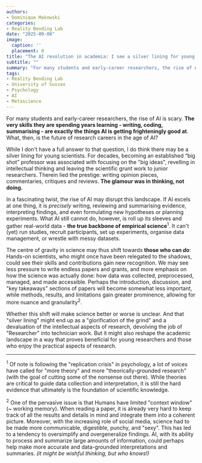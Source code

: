 ```yaml
---
authors:
- Dominique Makowski
categories:
- Reality Bending Lab
date: "2025-09-08"
image:
  caption: ''
  placement: 0
title: "The AI revolution in academia: I see a silver lining for young scientists!"
subtitle: ""
summary: "For many students and early-career researchers, the rise of AI is scary. What's the future of research careers in the age of AI?"
tags:
- Reality Bending Lab
- University of Sussex
- Psychology
- AI
- Metascience
---
```


For many students and early-career researchers, the rise of AI is scary. **The very skills they are spending years learning - writing, coding, summarising - are exactly the things AI is getting frighteningly good at**. What, then, is the future of research careers in the age of AI?

While I don't have a full answer to that question, I do think there may be a silver lining for young scientists.
For decades, becoming an established “big shot” professor was associated with focusing on the "big ideas", revelling in intellectual thinking and leaving the scientific grunt work to junior researchers.
Therein lied the prestige: writing opinion pieces, commentaries, critiques and reviews. **The glamour was in thinking, not doing.**

In a fascinating twist, the rise of AI may disrupt this landscape. If AI excels at one thing, it is *precisely* writing, reviewing and summarising evidence, interpreting findings, and even formulating new hypotheses or planning experiments.
What AI still cannot do, however, is roll up its sleeves and gather real-world data - **the true backbone of empirical science**<sup>1</sup>. It can't (yet) run studies, recruit participants, set up experiments, organise data management, or wrestle with messy datasets.


The centre of gravity in science may thus shift towards **those who can *do***: Hands-on scientists, who might once have been relegated to the shadows, could see their skills and contributions gain new recognition.
We may see less pressure to write endless papers and grants, and more emphasis on how the science was actually done: how data was collected, preprocessed, managed, and made accessible.
Perhaps the introduction, discussion, and "key takeaways" sections of papers will become somewhat less important, while methods, results, and limitations gain greater prominence, allowing for more nuance and granularity<sup>2</sup>.

Whether this shift will make science better or worse is unclear. And that "silver lining" might end up as a "glorification of the grind" and a devaluation of the intellectual aspects of research, devolving the job of "Researcher" into technician work.
But it might also reshape the academic landscape in a way that proves beneficial for young researchers and those who enjoy the practical aspects of research.

---

<sup>1</sup> Of note is following the "replication crisis" in psychology, a lot of voices have called for "more theory" and more "theorically-grounded research" (with the goal of cutting some of the nonsense out there). While theories are critical to guide data collection and interpretation, it is still the hard evidence that ultimately is the foundation of scientific knowledge.

<sup>2</sup> One of the pervasive issue is that Humans have limited "context window" (~ working memory). When reading a paper, it is already very hard to keep track of all the results and details in mind and integrate them into a coherent picture. Moreover, with the increasing role of social media, science had to be made more communicable, digestible, punchy, and "sexy". This has led to a tendency to oversimplify and overgeneralize findings. AI, with its ability to process and summarize large amounts of information, could perhaps help make more accurate and data-grounded interpretations and summaries. *(it might be wishful thinking, but who knows!)*